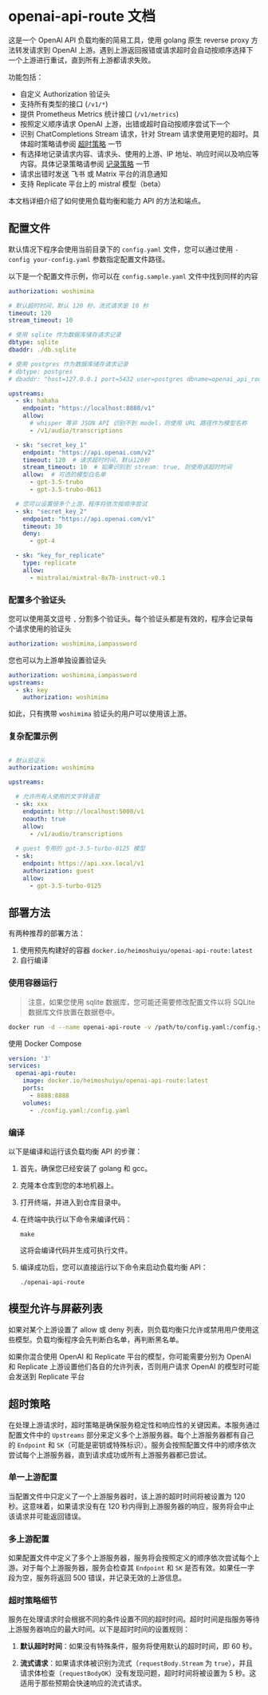 # openai-api-route 文档

这是一个 OpenAI API 负载均衡的简易工具，使用 golang 原生 reverse proxy 方法转发请求到 OpenAI 上游。遇到上游返回报错或请求超时会自动按顺序选择下一个上游进行重试，直到所有上游都请求失败。

功能包括：

- 自定义 Authorization 验证头
- 支持所有类型的接口 (`/v1/*`)
- 提供 Prometheus Metrics 统计接口 (`/v1/metrics`)
- 按照定义顺序请求 OpenAI 上游，出错或超时自动按顺序尝试下一个
- 识别 ChatCompletions Stream 请求，针对 Stream 请求使用更短的超时。具体超时策略请参阅 [超时策略](#超时策略) 一节
- 有选择地记录请求内容、请求头、使用的上游、IP 地址、响应时间以及响应等内容。具体记录策略请参阅 [记录策略](#记录策略) 一节
- 请求出错时发送 飞书 或 Matrix 平台的消息通知
- 支持 Replicate 平台上的 mistral 模型（beta）

本文档详细介绍了如何使用负载均衡和能力 API 的方法和端点。

## 配置文件

默认情况下程序会使用当前目录下的 `config.yaml` 文件，您可以通过使用 `-config your-config.yaml` 参数指定配置文件路径。

以下是一个配置文件示例，你可以在 `config.sample.yaml` 文件中找到同样的内容

```yaml
authorization: woshimima

# 默认超时时间，默认 120 秒，流式请求是 10 秒
timeout: 120
stream_timeout: 10 

# 使用 sqlite 作为数据库储存请求记录
dbtype: sqlite
dbaddr: ./db.sqlite

# 使用 postgres 作为数据库储存请求记录
# dbtype: postgres
# dbaddr: "host=127.0.0.1 port=5432 user=postgres dbname=openai_api_route sslmode=disable password=woshimima"

upstreams:
  - sk: hahaha
    endpoint: "https://localhost:8888/v1"
    allow:
      # whisper 等非 JSON API 识别不到 model，则使用 URL 路径作为模型名称
      - /v1/audio/transcriptions

  - sk: "secret_key_1"
    endpoint: "https://api.openai.com/v2"
    timeout: 120  # 请求超时时间，默认120秒
    stream_timeout: 10  # 如果识别到 stream: true, 则使用该超时时间
    allow:  # 可选的模型白名单
      - gpt-3.5-trubo
      - gpt-3.5-trubo-0613

  # 您可以设置很多个上游，程序将依次按顺序尝试
  - sk: "secret_key_2"
    endpoint: "https://api.openai.com/v1"
    timeout: 30
    deny: 
      - gpt-4

  - sk: "key_for_replicate"
    type: replicate
    allow:
      - mistralai/mixtral-8x7b-instruct-v0.1
```

### 配置多个验证头

您可以使用英文逗号 `,` 分割多个验证头。每个验证头都是有效的，程序会记录每个请求使用的验证头

```yaml
authorization: woshimima,iampassword
```

您也可以为上游单独设置验证头

```yaml
authorization: woshimima,iampassword
upstreams:
  - sk: key
    authorization: woshimima
```

如此，只有携带 `woshimima` 验证头的用户可以使用该上游。

### 复杂配置示例

```yaml

# 默认验证头
authorization: woshimima

upstreams:

  # 允许所有人使用的文字转语音
  - sk: xxx
    endpoint: http://localhost:5000/v1
    noauth: true
    allow:
      - /v1/audio/transcriptions
    
  # guest 专用的 gpt-3.5-turbo-0125 模型
  - sk: 
    endpoint: https://api.xxx.local/v1
    authorization: guest
    allow:
      - gpt-3.5-turbo-0125
```

## 部署方法

有两种推荐的部署方法：

1. 使用预先构建好的容器 `docker.io/heimoshuiyu/openai-api-route:latest`
2. 自行编译

### 使用容器运行

> 注意，如果您使用 sqlite 数据库，您可能还需要修改配置文件以将 SQLite 数据库文件放置在数据卷中。

```bash
docker run -d --name openai-api-route -v /path/to/config.yaml:/config.yaml docker.io/heimoshuiyu/openai-api-route:latest
```

使用 Docker Compose

```yaml
version: '3'
services:
  openai-api-route:
    image: docker.io/heimoshuiyu/openai-api-route:latest
    ports:
      - 8888:8888
    volumes:
      - ./config.yaml:/config.yaml
```

### 编译

以下是编译和运行该负载均衡 API 的步骤：

1. 首先，确保您已经安装了 golang 和 gcc。

2. 克隆本仓库到您的本地机器上。

3. 打开终端，并进入到仓库目录中。

4. 在终端中执行以下命令来编译代码：

   ```
   make
   ```

   这将会编译代码并生成可执行文件。

5. 编译成功后，您可以直接运行以下命令来启动负载均衡 API：

   ```
   ./openai-api-route
   ```

## 模型允许与屏蔽列表

如果对某个上游设置了 allow 或 deny 列表，则负载均衡只允许或禁用用户使用这些模型。负载均衡程序会先判断白名单，再判断黑名单。

如果你混合使用 OpenAI 和 Replicate 平台的模型，你可能需要分别为 OpenAI 和 Replicate 上游设置他们各自的允许列表，否则用户请求 OpenAI 的模型时可能会发送到 Replicate 平台

## 超时策略

在处理上游请求时，超时策略是确保服务稳定性和响应性的关键因素。本服务通过配置文件中的 `Upstreams` 部分来定义多个上游服务器。每个上游服务器都有自己的 `Endpoint` 和 `SK`（可能是密钥或特殊标识）。服务会按照配置文件中的顺序依次尝试每个上游服务器，直到请求成功或所有上游服务器都已尝试。

### 单一上游配置

当配置文件中只定义了一个上游服务器时，该上游的超时时间将被设置为 120 秒。这意味着，如果请求没有在 120 秒内得到上游服务器的响应，服务将会中止该请求并可能返回错误。

### 多上游配置

如果配置文件中定义了多个上游服务器，服务将会按照定义的顺序依次尝试每个上游。对于每个上游服务器，服务会检查其 `Endpoint` 和 `SK` 是否有效。如果任一字段为空，服务将返回 500 错误，并记录无效的上游信息。

### 超时策略细节

服务在处理请求时会根据不同的条件设置不同的超时时间。超时时间是指服务等待上游服务器响应的最大时间。以下是超时时间的设置规则：

1. **默认超时时间**：如果没有特殊条件，服务将使用默认的超时时间，即 60 秒。

2. **流式请求**：如果请求体被识别为流式（`requestBody.Stream` 为 `true`），并且请求体检查（`requestBodyOK`）没有发现问题，超时时间将被设置为 5 秒。这适用于那些预期会快速响应的流式请求。